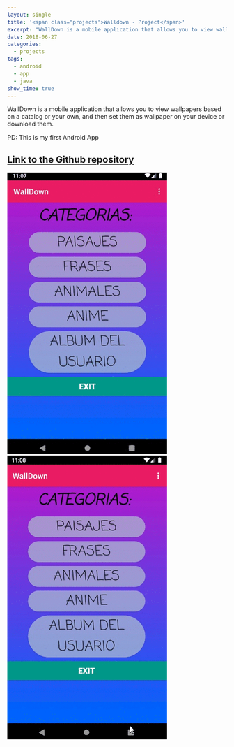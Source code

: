 ```yaml
---
layout: single
title: '<span class="projects">Walldown - Project</span>'
excerpt: "WallDown is a mobile application that allows you to view wallpapers based on a catalog or your own, and then set them as wallpaper on your device or download them."
date: 2018-06-27
categories:
  - projects
tags:  
  - android
  - app
  - java
show_time: true
---
```


WallDown is a mobile application that allows you to view wallpapers based on a catalog or your own, and then set them as wallpaper on your device or download them.

PD: This is my first Android App

## [Link to the Github repository](https://github.com/shockz-offsec/WallDown)

<a href="/assets/images/project-walldown/1.gif">
    <img src="/assets/images/project-walldown/1.gif" alt="Walldown">
</a>

<a href="/assets/images/project-walldown/2.gif">
    <img src="/assets/images/project-walldown/2.gif" alt="Walldown">
</a>